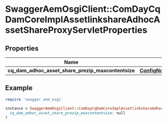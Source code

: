 # SwaggerAemOsgiClient::ComDayCqDamCoreImplAssetlinkshareAdhocAssetShareProxyServletProperties

## Properties

| Name | Type | Description | Notes |
| ---- | ---- | ----------- | ----- |
| **cq_dam_adhoc_asset_share_prezip_maxcontentsize** | [**ConfigNodePropertyInteger**](ConfigNodePropertyInteger.md) |  | [optional] |

## Example

```ruby
require 'swagger_aem_osgi'

instance = SwaggerAemOsgiClient::ComDayCqDamCoreImplAssetlinkshareAdhocAssetShareProxyServletProperties.new(
  cq_dam_adhoc_asset_share_prezip_maxcontentsize: null
)
```

